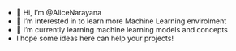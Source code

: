 - 👋 Hi, I’m @AliceNarayana
- 👀 I’m interested in to learn more Machine Learning envirolment
- 🌱 I’m currently learning machine learning models and concepts
- I hope some ideas here can help your projects! 

<!---
AliceNarayana/AliceNarayana is a ✨ special ✨ repository because its `README.md` (this file) appears on your GitHub profile.
You can click the Preview link to take a look at your changes.
--->
